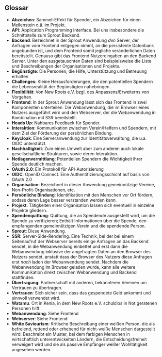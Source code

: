 ## Glossar

- **Abzeichen**: Sammel-Effekt für Spender, ein Abzeichen für einen Meilenstein o.ä. im Projekt.
- **API**: Application Programming Interface. Bei uns insbesondere die Schnittstelle zum Sprout Backend.
- **Backend**: Bezeichnet in der Sprout Anwendung *den* Server, der Anfragen vom Frontend entgegen nimmt, 
an die persistente Datenbank angebunden ist, und dem Frontend somit jegliche veränderlichen Daten bereitstellt.
Genauso gibt das Frontend Nutzereingaben an den Backend Server. Unter den ausgetauschten Daten sind beispielsweise die 
Liste und Beschreibungen der Organisationen und Projekte.
- **Begünstigte**: Die Personen, die Hilfe, Unterstützung und Betreuung erhalten.
- **Challenges**: Kleine Herausforderungen, die den potentiellen Spendern die Lebensrealität der Begünstigten nahebringen.
- **Flexibilität**: Von New Roots e.V. bzgl. des Anpassens/Erweiterns von Vorgehen.
- **Frontend**: In der Sprout Anwendung lässt sich das Frontend in zwei Komponenten unterteilen: Die Webanwendung, die im
Browser eines Nutzers ausgeführt wird und den Webserver, der die Webanwendung in Kombination mit SSR bereitstellt.
- **Heads Up**: Nahbares Feedback für Spender.
- **Interaktion**: Kommunikation zwischen Verein/Helfern und Spendern, mit dem Ziel der Förderung der persönlichen Bindung. 
- **Keycloak**: Eine Serveranwendung zur Identitätsverwaltung, die u.a. OIDC unterstützt.
- **Nachhaltigkeit**: Zum einen Umwelt aber zum anderen auch lokale gesellschaftliche Strukturen, sowie deren Interaktion.
- **Notlagenvermittlung**: Potentiellen Spendern die Wichtigkeit ihrer Spende deutlich machen.
- **OAuth 2.0**: Ein Protokoll für API-Autorisierung
- **OIDC**: OpenID Connect. Eine Authentifizierungsschicht auf basis von OAuth 2.0
- **Organisation**: Bezeichnet in dieser Anwendung gemeinnützige Vereine, Non-Profit-Organisationen, etc.
- **Persönliche Bindung**: Identifikation mit den Menschen vor Ort fördern, sodass deren Lage besser verstanden werden kann.
- **Projekt**: Tätigkeiten einer Organisation lassen sich eventuell in einzelne Projekte gliedern.
- **Spendenquittung**: Quittung, die an Spendende ausgestellt wird, um die Spende zu verifizieren; Enthält Informationen über die Spende, den empfangenden gemeinnützigen Verein und die spendende Person.
- **Sprout**: Diese Anwendung.
- **SSR**: Server-Side-Rendering. Eine Technik, bei der bei einem Seitenaufruf der Webserver bereits einige Anfragen an
das Backend sendet, in die Webanwendung einbettet und erst dann die Webanwendung inklusive der angefragten Daten an den 
Browser des Nutzers sendet, anstatt dass der Browser des Nutzers diese Anfragen erst *nach* laden der Webanwendung sendet.
Nachdem die Webanwendung im Browser geladen wurde, kann alle weitere Kommunikation direkt zwischen Webanwendung und 
Backend stattfinden.
- **Übertragung**: Partnerschaft mit anderen, bekannteren Vereinen um Vertrauen zu übertragen.
- **Vertrauen**: Sich sicher sein, dass das gespendete Geld ankommt und sinnvoll verwendet wird.
- **Watamu**: Ort in Kenia, in dem New Roots e.V. schuldlos in Not geratenen Personen hilft.
- **Webanwendung**: Siehe Frontend
- **Webserver**: Siehe Frontend
- **White Saviourism**: Kritische Beschreibung einer weißen Person, die als befreiend, rettend oder erhebend für nicht-weiße Menschen dargestellt wird. Beschreibt ein Muster, bei dem farbigen Menschen in wirtschaftlich unterentwickelten Ländern, die Entscheidungsfreiheit verweigert wird und sie als passive Empfänger weißer Wohltätigkeit angesehen werden.

